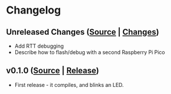 # Changelog

## Unreleased Changes ([Source](https://github.com/neotron-compute/neotron-pico-bios/tree/master) | [Changes](https://github.com/neotron-compute/neotron-pico-bios/compare/v0.1.0...master))

* Add RTT debugging
* Describe how to flash/debug with a second Raspberry Pi Pico

## v0.1.0 ([Source](https://github.com/neotron-compute/neotron-pico-bios/tree/v0.1.0) | [Release](https://github.com/neotron-compute/neotron-pico-bios/release/tag/v0.1.0))

* First release - it compiles, and blinks an LED.
